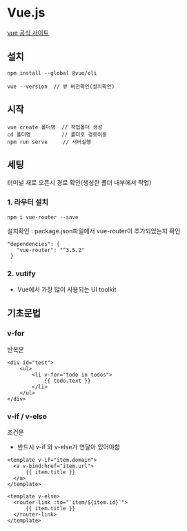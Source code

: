 # Vue.js

[vue 공식 사이트](https://kr.vuejs.org/)



## 설치

```
npm install --global @vue/cli
```
```
vue --version  // 뷰 버전확인(설치확인)
```



## 시작

```
vue create 폴더명  // 작업폴더 생성
cd 폴더명          // 폴더로 경로이동
npm run serve     // 서버실행
```



## 세팅

터미널 새로 오픈시 경로 확인(생성한 폴더 내부에서 작업)

### 1. 라우터 설치

```
npm i vue-router --save
```
설치확인 : package.json파일에서 vue-router이 추가되었는지 확인

 ```
 "dependencies": {
    "vue-router": "^3.5.2"
  }
 ```



### 2. vutify

- Vue에서 가장 많이 사용되는 UI toolkit



## 기초문법

### v-for

반복문 

```
<div id="test">
	<ul>
		<li v-for="todo in todos">
			{{ todo.text }}
		</li>
	</ul>	
</div>
```



### v-if / v-else

조건문

- 반드시 v-if 와 v-else가 연달아 있어야함

```
<template v-if="item.domain">
  <a v-bind:href="item.url">
      {{ item.title }}
  </a>
</template>

<template v-else>
  <router-link :to="`item/${item.id}`"> 
      {{ item.title }}
  </router-link>
</template>
```

